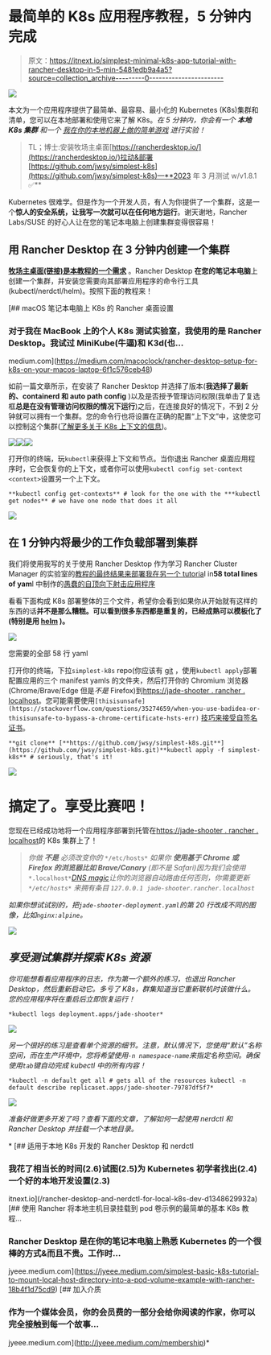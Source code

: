 # 最简单的 K8s 应用程序教程，5 分钟内完成

> 原文：<https://itnext.io/simplest-minimal-k8s-app-tutorial-with-rancher-desktop-in-5-min-5481edb9a4a5?source=collection_archive---------0----------------------->

![](img/b6da4655601d8a6f2fc7ebeb273c32e4.png)

本文为一个应用程序提供了最简单、最容易、最小化的 Kubernetes (K8s)集群和清单，您可以在本地部署和使用它来了解 K8s。*在 5 分钟内，你会有一个* ***本地 K8s 集群*** *和一个* [*我在你的本地机器上做的简单游戏*](https://javascript.plainenglish.io/kaboom-js-repl-it-custom-top-down-shooter-in-5-min-ebad8157073a) *进行实验！*

> TL；博士:安装牧场主桌面[https://rancherdesktop.io/](https://rancherdesktop.io/)拉动&部署[https://github.com/jwsy/simplest-k8s](https://github.com/jwsy/simplest-k8s)—**2023 年 3 月测试 w/v1.8.1 ✅**

Kubernetes 很难学。但是作为一个开发人员，有人为你提供了一个集群，这是一个**惊人的安全系统，让我写一次就可以在任何地方运行**。谢天谢地，Rancher Labs/SUSE 的好心人让在您的笔记本电脑上创建集群变得很容易！

## 用 Rancher Desktop 在 3 分钟内创建一个集群

[**牧场主桌面(链接)是本教程的一个需求**](https://rancherdesktop.io/) 。Rancher Desktop **在您的笔记本电脑**上创建一个集群，并安装您需要向其部署应用程序的命令行工具(kubectl/nerdctl/helm)。按照下面的教程来！

[](https://medium.com/macoclock/rancher-desktop-setup-for-k8s-on-your-macos-laptop-6f1c576ceb48) [## macOS 笔记本电脑上 K8s 的 Rancher 桌面设置

### 对于我在 MacBook 上的个人 K8s 测试实验室，我使用的是 Rancher Desktop。我试过 MiniKube(牛逼)和 K3d(也…

medium.com](https://medium.com/macoclock/rancher-desktop-setup-for-k8s-on-your-macos-laptop-6f1c576ceb48) 

如前一篇文章所示，在安装了 Rancher Desktop 并选择了版本(**我选择了最新的、containerd 和 auto path config** )以及是否授予管理访问权限(我单击了复选框**总是在没有管理访问权限的情况下运行**)之后，在连接良好的情况下，不到 2 分钟就可以拥有一个集群。您的命令行也将设置在正确的配置“上下文”中，这使您可以控制这个集群([了解更多关于 K8s 上下文的信息](https://kubernetes.io/docs/tasks/access-application-cluster/configure-access-multiple-clusters/))。

![](img/f64a84763eb9e7dca73d98cec9b693f2.png)![](img/08605cee82f7f85d5202dc56a7020fa2.png)![](img/6cb50887ca43b5cd9af1fbc77dff7e15.png)

打开你的终端，玩`kubectl`来获得上下文和节点。当你退出 Rancher 桌面应用程序时，它会恢复你的上下文，或者你可以使用`kubectl config set-context <context>`设置另一个上下文。

```
**kubectl config get-contexts** # look for the one with the ***kubectl get nodes** # we have one node that does it all
```

![](img/8f33edfab1764aef023702b221bb168b.png)

## 在 1 分钟内将最少的工作负载部署到集群

我们将使用我写的关于使用 Rancher Desktop 作为学习 Rancher Cluster Manager 的实验室的[教程的最终结果来部署我在另一个 tutoria](/kubernetes-rancher-cluster-manager-2-6-on-your-macos-laptop-with-k3d-k3s-in-5-min-8acdb94f3376)l in**58 total lines of yam**l 中制作的[愚蠢的自顶向下射击应用程序](https://javascript.plainenglish.io/kaboom-js-repl-it-custom-top-down-shooter-in-5-min-ebad8157073a)

看看下面构成 K8s 部署整体的三个文件，希望你会看到如果你从开始就有这样的东西的话**并不是那么糟糕。可以看到很多东西都是重复的，已经成熟可以模板化了(特别是用 [helm](https://helm.sh/) )。**

![](img/0bca06260a43d2ea9e66ed10cff7fc62.png)

您需要的全部 58 行 yaml

打开你的终端，下拉`simplest-k8s` repo(你应该有 [git](https://git-scm.com/book/en/v2/Getting-Started-Installing-Git) ，使用`kubectl apply`部署配置应用的三个 manifest yamls 的文件夹，然后打开你的 Chromium 浏览器(Chrome/Brave/Edge 但是*不是* Firefox)到[https://jade-shooter . rancher . localhost](https://jade-shooter.rancher.localhost)。您可能需要使用`[thisisunsafe](https://stackoverflow.com/questions/35274659/when-you-use-badidea-or-thisisunsafe-to-bypass-a-chrome-certificate-hsts-err)` [技巧来接受自签名证书](https://stackoverflow.com/questions/35274659/when-you-use-badidea-or-thisisunsafe-to-bypass-a-chrome-certificate-hsts-err)。

```
**git clone** [**https://github.com/jwsy/simplest-k8s.git**](https://github.com/jwsy/simplest-k8s.git)**kubectl apply -f simplest-k8s** # seriously, that's it!
```

![](img/d253d44a3767495303c5fd9b3f27aa34.png)

# 搞定了。享受比赛吧！

您现在已经成功地将一个应用程序部署到托管在[https://jade-shooter . rancher . localhost](https://jade-shooter.rancher.localhost)的 K8s 集群上了！

> *你做* ***不是*** *必须改变你的* `*/etc/hosts*` *如果你* ***使用基于 Chrome 或 Firefox 的浏览器比如 Brave/Canary*** *(即不是 Safari)因为我们会使用*`*.localhost*`*[*DNS magic*](https://en.wikipedia.org/wiki/.localhost)*让你的浏览器自动路由任何否则，你需要更新* `*/etc/hosts*` *来拥有条目* `127.0.0.1 jade-shooter.rancher.localhost`*

*如果你想试试别的，把`jade-shooter-deployment.yaml`的第 20 行改成不同的图像，比如`nginx:alpine`。*

*![](img/ff0bd67a8ba54ebb32d1b22df5aa0c7a.png)*

## *享受测试集群并探索 K8s 资源*

*你可能想看看应用程序的日志，作为第一个额外的练习，也退出 Rancher Desktop，然后重新启动它。多亏了 K8s，群集知道当它重新联机时该做什么。您的应用程序将在重启后立即恢复运行！*

```
*kubectl logs deployment.apps/jade-shooter*
```

*![](img/989dddb2c5e26e6d7ae4bbc1733df3bd.png)*

*另一个很好的练习是查看单个资源的细节。注意，默认情况下，您使用“默认”名称空间，而在生产环境中，您将希望使用`-n namespace-name`来指定名称空间。确保使用`tab`键自动完成 kubectl 中的所有内容！*

```
*kubectl -n default get all # gets all of the resources kubectl -n default describe replicaset.apps/jade-shooter-79787df5f7*
```

*![](img/fffcdcf3eb23e4b728e7f462a9dce99a.png)*

*准备好做更多开发了吗？查看下面的文章，了解如何一起使用 nerdctl 和 Rancher Desktop 并挂载一个本地目录。*

*[](/rancher-desktop-and-nerdctl-for-local-k8s-dev-d1348629932a) [## 适用于本地 K8s 开发的 Rancher Desktop 和 nerdctl

### 我花了相当长的时间(2.6)试图(2.5)为 Kubernetes 初学者找出(2.4)一个好的本地开发设置(2.3)

itnext.io](/rancher-desktop-and-nerdctl-for-local-k8s-dev-d1348629932a) [](https://jyeee.medium.com/simplest-basic-k8s-tutorial-to-mount-local-host-directory-into-a-pod-volume-example-with-rancher-18b4f1d75cd9) [## 使用 Rancher 将本地主机目录挂载到 pod 卷示例的最简单的基本 K8s 教程…

### Rancher Desktop 是在你的笔记本电脑上熟悉 Kubernetes 的一个很棒的方式&而且不贵。工作时…

jyeee.medium.com](https://jyeee.medium.com/simplest-basic-k8s-tutorial-to-mount-local-host-directory-into-a-pod-volume-example-with-rancher-18b4f1d75cd9) [](http://jyeee.medium.com/membership) [## 加入介质

### 作为一个媒体会员，你的会员费的一部分会给你阅读的作家，你可以完全接触到每一个故事…

jyeee.medium.com](http://jyeee.medium.com/membership)*